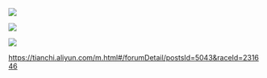 ![](https://ws1.sinaimg.cn/large/0067fcixly1fu0y6mh3n6j311r0kcac1.jpg)

![](https://ws1.sinaimg.cn/large/0067fcixly1fu0y8dvqk4j31330phdig.jpg)

![](https://ws1.sinaimg.cn/large/0067fcixly1fu0y8xi4zxj313d0jt0v0.jpg)



https://tianchi.aliyun.com/m.html#/forumDetail/postsId=5043&raceId=231646